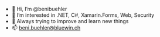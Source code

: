 - 👋 Hi, I’m @benibuehler
- 👀 I’m interested in .NET, C#, Xamarin.Forms, Web, Security
- 🌱 Always trying to improve and learn new things
- 📫 beni.buehler@bluewin.ch
